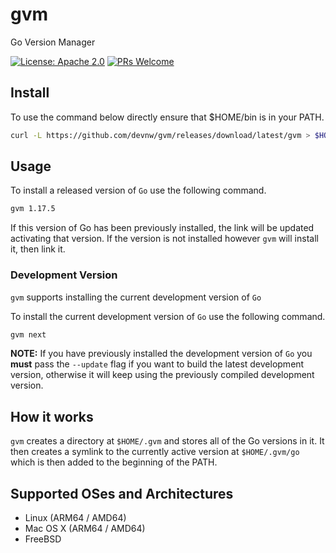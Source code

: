 # gvm

Go Version Manager

[![License: Apache 2.0](https://img.shields.io/badge/license-Apache-blue.svg)](https://opensource.org/licenses/Apache-2.0)
[![PRs Welcome](https://img.shields.io/badge/PRs-welcome-brightgreen.svg)](http://makeapullrequest.com)

## Install

To use the command below directly ensure that $HOME/bin is in your PATH.

```bash
curl -L https://github.com/devnw/gvm/releases/download/latest/gvm > $HOME/bin/gvm && chmod +x $HOME/bin/gvm
```

## Usage

To install a released version of `Go` use the following command.

```bash
gvm 1.17.5
```

If this version of Go has been previously installed, the
link will be updated activating that version. If the version
is not installed however `gvm` will install it, then link it.

### Development Version

`gvm` supports installing the current development version of `Go`

To install the current development version of `Go` use the following command.

```bash
gvm next
```

**NOTE:** If you have previously installed the development version of `Go` you **must** pass the `--update` flag if you want to
build the latest development version, otherwise it will keep using the previously compiled development version.

## How it works

`gvm` creates a directory at `$HOME/.gvm` and stores all of the Go versions in it. It then creates a symlink to the
currently active version at `$HOME/.gvm/go` which is then
added to the beginning of the PATH.

## Supported OSes and Architectures

- Linux (ARM64 / AMD64)
- Mac OS X (ARM64 / AMD64)
- FreeBSD
